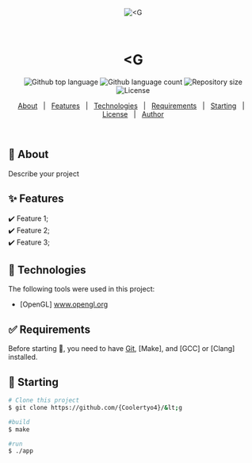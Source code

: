 <div align="center" id="top"> 
  <img src="./.github/app.gif" alt="&lt;G" />

  &#xa0;

  <!-- <a href="https://&lt;g.netlify.app">Demo</a> -->
</div>

<h1 align="center">&lt;G</h1>

<p align="center">
  <img alt="Github top language" src="https://img.shields.io/github/languages/top/{Coolertyo4}/&lt;g?color=56BEB8">

  <img alt="Github language count" src="https://img.shields.io/github/languages/count/{Coolertyo4}/&lt;g?color=56BEB8">

  <img alt="Repository size" src="https://img.shields.io/github/repo-size/{Coolertyo4}/&lt;g?color=56BEB8">

  <img alt="License" src="https://img.shields.io/github/license/{Coolertyo4}/&lt;g?color=56BEB8">

  <!-- <img alt="Github issues" src="https://img.shields.io/github/issues/{Coolertyo4}/&lt;g?color=56BEB8" /> -->

  <!-- <img alt="Github forks" src="https://img.shields.io/github/forks/{Coolertyo4}/&lt;g?color=56BEB8" /> -->

  <!-- <img alt="Github stars" src="https://img.shields.io/github/stars/{Coolertyo4}/&lt;g?color=56BEB8" /> -->
</p>

<!-- Status -->

<!-- <h4 align="center"> 
	🚧  &lt;G 🚀 Under construction...  🚧
</h4> 

<hr> -->

<p align="center">
  <a href="#dart-about">About</a> &#xa0; | &#xa0; 
  <a href="#sparkles-features">Features</a> &#xa0; | &#xa0;
  <a href="#rocket-technologies">Technologies</a> &#xa0; | &#xa0;
  <a href="#white_check_mark-requirements">Requirements</a> &#xa0; | &#xa0;
  <a href="#checkered_flag-starting">Starting</a> &#xa0; | &#xa0;
  <a href="#memo-license">License</a> &#xa0; | &#xa0;
  <a href="https://github.com/{Coolertyo4}" target="_blank">Author</a>
</p>

<br>

## :dart: About ##

Describe your project

## :sparkles: Features ##

:heavy_check_mark: Feature 1;\
:heavy_check_mark: Feature 2;\
:heavy_check_mark: Feature 3;

## :rocket: Technologies ##

The following tools were used in this project:

- [OpenGL] www.opengl.org

## :white_check_mark: Requirements ##

Before starting :checkered_flag:, you need to have [Git](https://git-scm.com), [Make], and [GCC] or [Clang] installed.

## :checkered_flag: Starting ##

```bash
# Clone this project
$ git clone https://github.com/{Coolertyo4}/&lt;g

#build
$ make

#run
$ ./app

```


